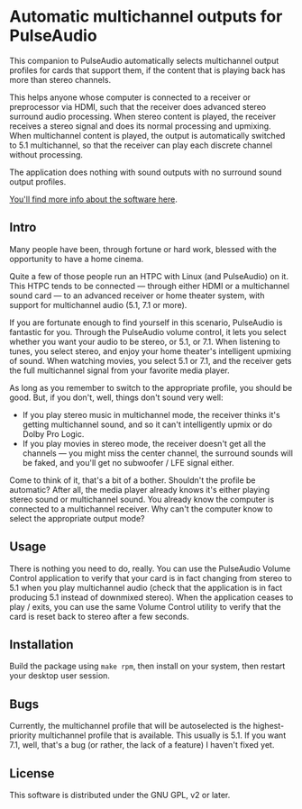 # Automatic multichannel outputs for PulseAudio

This companion to PulseAudio automatically selects multichannel output profiles for cards
that support them, if the content that is playing back has more than stereo channels.

This helps anyone whose computer is connected to a receiver or preprocessor via HDMI,
such that the receiver does advanced stereo surround audio processing.  When stereo
content is played, the receiver receives a stereo signal and does its normal processing
and upmixing.  When multichannel content is played, the output is automatically switched
to 5.1 multichannel, so that the receiver can play each discrete channel without processing.

The application does nothing with sound outputs with no surround sound output profiles.

[You'll find more info about the software here](https://rudd-o.com/linux-and-free-software/initial-release-of-pautosurround-automatic-multichannel-audio-from-pulseaudio).

## Intro

Many people have been, through fortune or hard work, blessed with the opportunity to have a home cinema.

Quite a few of those people run an HTPC with Linux (and PulseAudio) on it.  This HTPC tends to be connected — through either HDMI or a multichannel sound card — to an advanced receiver or home theater system, with support for multichannel audio (5.1, 7.1 or more).

If you are fortunate enough to find yourself in this scenario, PulseAudio is fantastic for you.  Through the PulseAudio volume control, it lets you select whether you want your audio to be stereo, or 5.1, or 7.1.  When listening to tunes, you select stereo, and enjoy your home theater's intelligent upmixing of sound.  When watching movies, you select 5.1 or 7.1, and the receiver gets the full multichannel signal from your favorite media player.

As long as you remember to switch to the appropriate profile, you should be good.  But, if you don't, well, things don't sound very well:

* If you play stereo music in multichannel mode, the receiver thinks it's getting multichannel sound, and so it can't intelligently upmix or do Dolby Pro Logic.
* If you play movies in stereo mode, the receiver doesn't get all the channels — you might miss the center channel, the surround sounds will be faked, and you'll get no subwoofer / LFE signal either.

Come to think of it, that's a bit of a bother.  Shouldn't the profile be automatic?  After all, the media player already knows it's either playing stereo sound or multichannel sound.  You already know the computer is connected to a multichannel receiver.  Why can't the computer know to select the appropriate output mode?

## Usage

There is nothing you need to do, really.  You can use the PulseAudio Volume Control
application to verify that your card is in fact changing from stereo to 5.1 when you
play multichannel audio (check that the application is in fact producing 5.1 instead
of downmixed stereo).  When the application ceases to play / exits, you can use the
same Volume Control utility to verify that the card is reset back to stereo after a
few seconds.

## Installation

Build the package using `make rpm`, then install on your system, then restart your
desktop user session.

## Bugs

Currently, the multichannel profile that will be autoselected is the highest-priority
multichannel profile that is available.  This usually is 5.1.  If you want 7.1, well,
that's a bug (or rather, the lack of a feature) I haven't fixed yet.

## License

This software is distributed under the GNU GPL, v2 or later.
